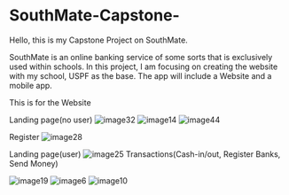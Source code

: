 # SouthMate-Capstone-
Hello, this is my Capstone Project on SouthMate. 


SouthMate is an online banking service of some sorts that is exclusively used within schools. In this project, I am focusing on creating the website with my school, USPF as the base. The app will include a Website and a mobile app. 

This is for the Website

Landing page(no user)
![image32](https://github.com/thefappybird/SouthMate-Capstone-/assets/65710064/b99836f4-c31b-40e2-bc8d-022a80967f56)
![image14](https://github.com/thefappybird/SouthMate-Capstone-/assets/65710064/30adacd3-0da4-46f2-9a70-d9a128336954)
![image44](https://github.com/thefappybird/SouthMate-Capstone-/assets/65710064/9064e735-a88a-48ff-9c24-7faf101a16a9)


Register
![image28](https://github.com/thefappybird/SouthMate-Capstone-/assets/65710064/459c513c-f34e-4936-8e25-a7151f4f8d43)

Landing page(user)
![image25](https://github.com/thefappybird/SouthMate-Capstone-/assets/65710064/e054ffd6-6119-4045-b266-3ae33ac11801)
Transactions(Cash-in/out, Register Banks, Send Money)

![image19](https://github.com/thefappybird/SouthMate-Capstone-/assets/65710064/b9fa1466-8e07-4c6f-bfde-bca7496ddc1f)
![image6](https://github.com/thefappybird/SouthMate-Capstone-/assets/65710064/e71ef454-1eaf-4e52-9927-fb847d03d47d)
![image10](https://github.com/thefappybird/SouthMate-Capstone-/assets/65710064/135bb5ec-ab66-4355-9870-d8974acd779c)
